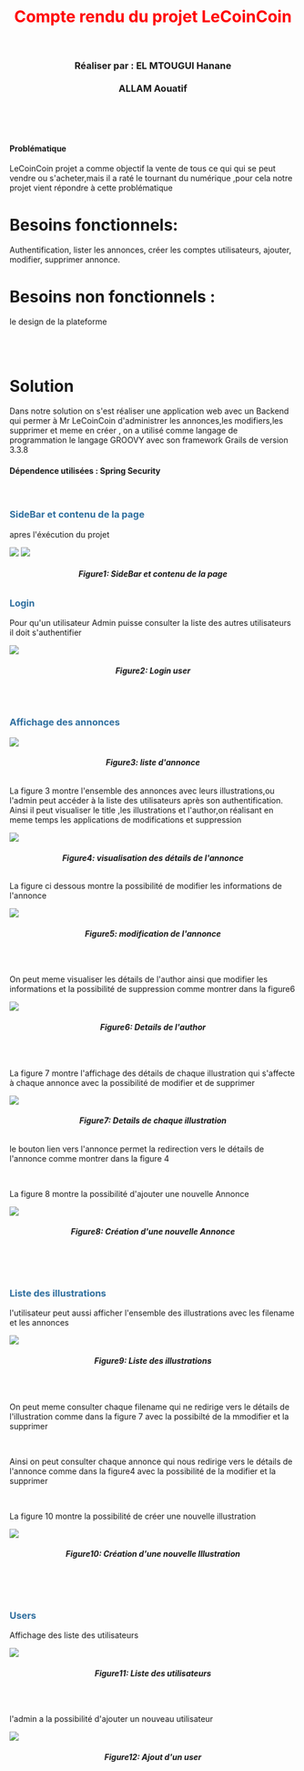 <h1 style="color: red;text-align: center" >Compte rendu du projet LeCoinCoin</h1>
<br>
<h3 style="text-align: center;">Réaliser par : EL MTOUGUI Hanane <br><br>ALLAM  Aouatif</h3>
<br>
<br><br><h4>Problématique</h4>
<p>LeCoinCoin projet a comme objectif la vente de tous ce qui qui se peut vendre
ou s'acheter,mais il a raté le tournant du numérique ,pour cela notre projet vient 
répondre à cette problématique</p>
<h1>Besoins fonctionnels:</h1>
<p>Authentification, lister les annonces, créer les comptes utilisateurs, ajouter, modifier, supprimer annonce.</p>
<h1>Besoins non fonctionnels :</h1>
<p>le design de la plateforme</p>
<br>
<br>
<h1>Solution</h1>
<p>Dans notre solution on s'est réaliser une application web avec un Backend qui permer à 
Mr LeCoinCoin d'administrer les annonces,les modifiers,les supprimer et meme en créer , on a utilisé comme langage de programmation le langage GROOVY avec son framework Grails de version 3.3.8<p>
<h4>Dépendence utilisées : Spring Security</h4>

<br>
<h3 style="color: #2f6f9f">SideBar et contenu de la page</h3>
<p>apres l'éxécution du projet</p>
<img  src="grails-app/assets/images/accueil.PNG">
<img  src="grails-app/assets/images/SideBar.PNG">
<h6 style="text-align: center"><strong>Figure1: SideBar et contenu de la page</strong></h6>
<h3 style="color: #2f6f9f">Login</h3>
<p>Pour qu'un utilisateur Admin puisse consulter la liste des autres utilisateurs
il doit s'authentifier</p>
<img src="grails-app/assets/images/login.PNG">
<h6 style="text-align: center"><strong>Figure2: Login user </strong></h6>
<br>
<h3 style="color: #2f6f9f">Affichage des annonces</h3>
<img src="grails-app/assets/images/annonce.PNG">
<h6 style="text-align: center"><strong>Figure3: liste d'annonce</strong></h6>
<p>La figure 3 montre l'ensemble des annonces avec leurs illustrations,ou l'admin peut
accéder à la liste des utilisateurs après son authentification.
Ainsi il peut visualiser le title ,les illustrations et l'author,on réalisant en 
meme temps les applications de modifications et suppression</p>
<img src="grails-app/assets/images/title.PNG">
<h6 style="text-align: center"><strong>Figure4: visualisation des détails
de l'annonce</strong></h6>
<p>La figure ci dessous montre la possibilité de modifier les informations
de l'annonce </p>
<img src="grails-app/assets/images/update.PNG">
<h6 style="text-align: center"><strong>Figure5: modification de l'annonce</strong></h6>
<br>
<p>On peut meme visualiser les détails de l'author ainsi que 
modifier les informations et la possibilité de suppression
comme montrer dans la figure6</p>
<img src="grails-app/assets/images/detailsAuthor.PNG">
<h6 style="text-align: center"><strong>Figure6: Details de l'author</strong></h6>
<br>
<p>La figure 7 montre  l'affichage des détails de chaque illustration qui s'affecte à chaque
annonce avec la possibilité de modifier et de supprimer </p>
<img src="grails-app/assets/images/afficherIllustration.PNG">
<h6 style="text-align: center"><strong>Figure7: Details de chaque illustration</strong></h6>
<p>le bouton lien vers l'annonce permet la redirection vers le détails de l'annonce 
comme montrer dans la figure 4</p>
<br>
<p>La figure 8 montre la possibilité d'ajouter une nouvelle Annonce</p>
<img src="grails-app/assets/images/NvAnnonce.PNG">
<h6 style="text-align: center"><strong>Figure8: Création d'une nouvelle Annonce</strong></h6>
<br>
<br>
<h3 style="color: #2f6f9f">Liste des illustrations</h3>
<p>l'utilisateur peut aussi afficher l'ensemble des illustrations avec les filename et 
les annonces</p>
<img src="grails-app/assets/images/illustrations.PNG">
<h6 style="text-align: center"><strong>Figure9: Liste des illustrations</strong></h6>
<br>

<p>On peut meme consulter chaque filename qui ne redirige vers le détails de l'illustration
comme dans la figure 7 avec la possibilté de la mmodifier et la supprimer</p>
<br>
<p>Ainsi on peut consulter chaque annonce qui nous redirige vers le détails de l'annonce comme dans
la figure4 avec la possibilité de la modifier et la supprimer</p>

<br>
<p>La figure 10 montre la possibilité de créer une nouvelle illustration</p>
<img src="grails-app/assets/images/NvIllustration.PNG">
<h6 style="text-align: center"><strong>Figure10: Création d'une nouvelle Illustration</strong></h6>
<br>
<br>
<h3 style="color: #2f6f9f">Users</h3>
<p>Affichage des liste des utilisateurs</p>
<img src="grails-app/assets/images/users.PNG">
<h6 style="text-align: center"><strong>Figure11: Liste des utilisateurs</strong></h6>
<br>
<p>l'admin a la possibilité d'ajouter un nouveau utilisateur</p>
<img src="grails-app/assets/images/NvUser.PNG">
<h6 style="text-align: center"><strong>Figure12: Ajout d'un user</strong></h6>
